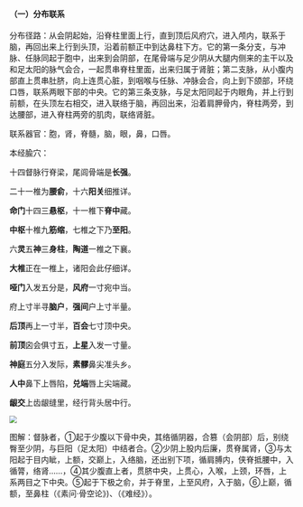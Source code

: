 #### （一）分布联系

分布径路：从会阴起始，沿脊柱里面上行，直到顶后风府穴，进入颅内，联系于脑，再回出来上行到头顶，沿着前额正中到达鼻柱下方。它的第一条分支，与冲脉、任脉同起于胞中，出来到会阴部，在尾骨端与足少阴从大腿内侧来的主干以及和足太阳的脉气会合，一起贯串脊柱里面，出来归属于肾脏；第二支脉，从小腹内部直上贯串肚脐，向上连贯心脏，到咽喉与任脉、冲脉会合，向上到下颌部，环绕口唇，联系两眼下部的中央。它的第三条支脉，与足太阳同起于内眼角，并上行到前额，在头顶左右相交，进入联络于脑，再回出来，沿着肩胛骨内，脊柱两旁，到达腰部，进入脊柱两旁的肌肉，联络肾脏。

联系器官：胞，肾，脊髓，脑，眼，鼻，口唇。

本经腧穴：

十四督脉行脊梁，尾闾骨端是**长强**。

二十一椎为**腰俞**，十六**阳关**细推详。

**命门**十四三**悬枢**，十一椎下**脊中**藏。

**中枢**十椎九**筋缩**，七椎之下乃**至阳**。

六**灵**五**神**三**身柱**，**陶道**一椎之下襄。

**大椎**正在一椎上，诸阳会此仔细详。

**哑门**入发五分是，**风府**一寸宛中当。

府上寸半寻**脑户**，**强间**户上寸半量。

**后顶**再上一寸半，**百会**七寸顶中央。

**前顶**囟会俱寸五，**上星**入发一寸量。

**神庭**五分入发际，**素髎**鼻尖准头乡。

**人中**鼻下上唇陷，**兑端**唇上尖端藏。

**龈交**上齿龈缝里，经行背头居中行。

<img src="./img/图133.jpg" style="zoom:80%;" />

图解：督脉者，①起于少腹以下骨中央，其络循阴器，合篡（会阴部）后，别绕臀至少阴，与巨阳（足太阳）中结者合。②少阴上股内后廉，贯脊属肾，③与太阳起于目内眦，上额，交巅上，入络脑，还出别下项，循肩膊内，侠脊抵腰中，入循膂，络肾……，④其少腹直上者，贯脐中央，上贯心，入喉，上颈，环唇，上系两目之下中央。⑤起于下极之俞，并于脊里，上至风府，入于脑，⑥上巅，循额，至鼻柱（《素问·骨空论》)、（《难经》）。
